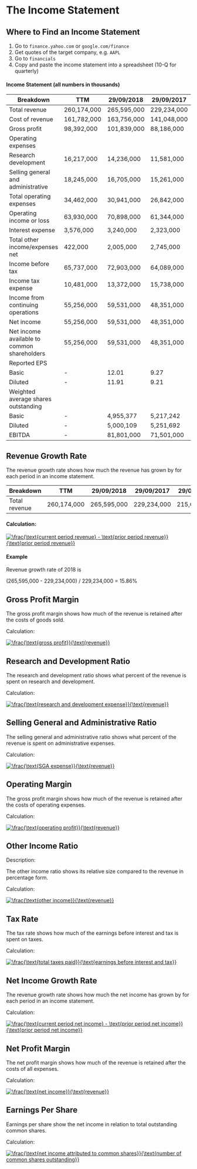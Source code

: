 # The Income Statement

## Where to Find an Income Statement

1. Go to `finance.yahoo.com` or `google.com/finance`
2. Get quotes of the target company, e.g. `AAPL`
3. Go to `financials`
4. Copy and paste the income statement into a spreadsheet (10-Q for quarterly)

#### Income Statement (all numbers in thousands)

| Breakdown | TTM | 29/09/2018 | 29/09/2017 | 29/09/2016  |
|---------------------------------------------|-------------|-------------|-------------|-------------|
| Total revenue                               | 260,174,000 | 265,595,000 | 229,234,000 | 215,639,000 |
| Cost of revenue                             | 161,782,000 | 163,756,000 | 141,048,000 | 131,376,000 |
| Gross profit                                | 98,392,000  | 101,839,000 | 88,186,000  | 84,263,000  |
| Operating expenses                          |             |             |             |             |
| Research development                        | 16,217,000  | 14,236,000  | 11,581,000  | 10,045,000  |
| Selling general and administrative          | 18,245,000  | 16,705,000  | 15,261,000  | 14,194,000  |
| Total operating expenses                    | 34,462,000  | 30,941,000  | 26,842,000  | 24,239,000  |
| Operating income or loss                    | 63,930,000  | 70,898,000  | 61,344,000  | 60,024,000  |
| Interest expense                            | 3,576,000   | 3,240,000   | 2,323,000   | 1,456,000   |
| Total other income/expenses net             | 422,000     | 2,005,000   | 2,745,000   | 1,348,000   |
| Income before tax                           | 65,737,000  | 72,903,000  | 64,089,000  | 61,372,000  |
| Income tax expense                          | 10,481,000  | 13,372,000  | 15,738,000  | 15,685,000  |
| Income from continuing operations           | 55,256,000  | 59,531,000  | 48,351,000  | 45,687,000  |
| Net income                                  | 55,256,000  | 59,531,000  | 48,351,000  | 45,687,000  |
| Net income available to common shareholders | 55,256,000  | 59,531,000  | 48,351,000  | 45,687,000  |
| Reported EPS                                |             |             |             |             |
| Basic                                       | -           | 12.01       | 9.27        | 8.35        |
| Diluted                                     | -           | 11.91       | 9.21        | 8.31        |
| Weighted average shares outstanding         |             |             |             |             |
| Basic                                       | -           | 4,955,377   | 5,217,242   | 5,470,820   |
| Diluted                                     | -           | 5,000,109   | 5,251,692   | 5,500,281   |
| EBITDA                                      | -           | 81,801,000  | 71,501,000  | 70,529,000  |

## Revenue Growth Rate

The revenue growth rate shows how much the revenue has grown by for each period in an income statement.

| Breakdown | TTM | 29/09/2018 | 29/09/2017 | 29/09/2016  |
|---------------------------------------------|-------------|-------------|-------------|-------------|
| Total revenue                               | 260,174,000 | 265,595,000 | 229,234,000 | 215,639,000 |

#### Calculation:

<a href="https://www.codecogs.com/eqnedit.php?latex=\frac{\text{current&space;period&space;revenue}&space;-&space;\text{prior&space;period&space;revenue}}{\text{prior&space;period&space;revenue}}" target="_blank"><img src="https://latex.codecogs.com/gif.latex?\frac{\text{current&space;period&space;revenue}&space;-&space;\text{prior&space;period&space;revenue}}{\text{prior&space;period&space;revenue}}" title="\frac{\text{current period revenue} - \text{prior period revenue}}{\text{prior period revenue}}" /></a>

#### Example

Revenue growth rate of 2018 is

(265,595,000 - 229,234,000) / 229,234,000 = 15.86%

## Gross Profit Margin

The gross profit margin shows how much of the revenue is retained after the costs of goods sold.

Calculation:

<a href="https://www.codecogs.com/eqnedit.php?latex=\frac{\text{gross&space;profit}}{\text{revenue}}" target="_blank"><img src="https://latex.codecogs.com/gif.latex?\frac{\text{gross&space;profit}}{\text{revenue}}" title="\frac{\text{gross profit}}{\text{revenue}}" /></a>

## Research and Development Ratio

The research and development ratio shows what percent of the revenue is spent on research and development.

Calculation:

<a href="https://www.codecogs.com/eqnedit.php?latex=\frac{\text{research&space;and&space;development&space;expense}}{\text{revenue}}" target="_blank"><img src="https://latex.codecogs.com/gif.latex?\frac{\text{research&space;and&space;development&space;expense}}{\text{revenue}}" title="\frac{\text{research and development expense}}{\text{revenue}}" /></a>

## Selling General and Administrative Ratio

The selling general and administrative ratio shows what percent of the revenue is spent on administrative expenses.

Calculation:

<a href="https://www.codecogs.com/eqnedit.php?latex=\frac{\text{SGA&space;expense}}{\text{revenue}}" target="_blank"><img src="https://latex.codecogs.com/gif.latex?\frac{\text{SGA&space;expense}}{\text{revenue}}" title="\frac{\text{SGA expense}}{\text{revenue}}" /></a>

## Operating Margin

The gross profit margin shows how much of the revenue is retained after the costs of operating expenses.

Calculation:

<a href="https://www.codecogs.com/eqnedit.php?latex=\frac{\text{operating&space;profit}}{\text{revenue}}" target="_blank"><img src="https://latex.codecogs.com/gif.latex?\frac{\text{operating&space;profit}}{\text{revenue}}" title="\frac{\text{operating profit}}{\text{revenue}}" /></a>

## Other Income Ratio

Description:

The other income ratio shows its relative size compared to the revenue in percentage form.

Calculation:

<a href="https://www.codecogs.com/eqnedit.php?latex=\frac{\text{other&space;income}}{\text{revenue}}" target="_blank"><img src="https://latex.codecogs.com/gif.latex?\frac{\text{other&space;income}}{\text{revenue}}" title="\frac{\text{other income}}{\text{revenue}}" /></a>

## Tax Rate

The tax rate shows how much of the earnings before interest and tax is spent on taxes.

Calculation:

<a href="https://www.codecogs.com/eqnedit.php?latex=\frac{\text{total&space;taxes&space;paid}}{\text{earnings&space;before&space;interest&space;and&space;tax}}" target="_blank"><img src="https://latex.codecogs.com/gif.latex?\frac{\text{total&space;taxes&space;paid}}{\text{earnings&space;before&space;interest&space;and&space;tax}}" title="\frac{\text{total taxes paid}}{\text{earnings before interest and tax}}" /></a>

## Net Income Growth Rate

The revenue growth rate shows how much the net income has grown by for each period in an income statement.

Calculation:

<a href="https://www.codecogs.com/eqnedit.php?latex=\frac{\text{current&space;period&space;net&space;income}&space;-&space;\text{prior&space;period&space;net&space;income}}{\text{prior&space;period&space;net&space;income}}" target="_blank"><img src="https://latex.codecogs.com/gif.latex?\frac{\text{current&space;period&space;net&space;income}&space;-&space;\text{prior&space;period&space;net&space;income}}{\text{prior&space;period&space;net&space;income}}" title="\frac{\text{current period net income} - \text{prior period net income}}{\text{prior period net income}}" /></a>

## Net Profit Margin

The net profit margin shows how much of the revenue is retained after the costs of all expenses.

Calculation:

<a href="https://www.codecogs.com/eqnedit.php?latex=\frac{\text{net&space;income}}{\text{revenue}}" target="_blank"><img src="https://latex.codecogs.com/gif.latex?\frac{\text{net&space;income}}{\text{revenue}}" title="\frac{\text{net income}}{\text{revenue}}" /></a>

## Earnings Per Share

Earnings per share show the net income in relation to total outstanding common shares.

Calculation:

<a href="https://www.codecogs.com/eqnedit.php?latex=\frac{\text{net&space;income&space;attributed&space;to&space;common&space;shares}}{\text{number&space;of&space;common&space;shares&space;outstanding}}" target="_blank"><img src="https://latex.codecogs.com/gif.latex?\frac{\text{net&space;income&space;attributed&space;to&space;common&space;shares}}{\text{number&space;of&space;common&space;shares&space;outstanding}}" title="\frac{\text{net income attributed to common shares}}{\text{number of common shares outstanding}}" /></a>
